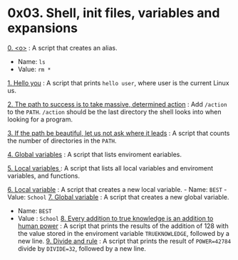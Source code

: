 # 0x03. Shell, init files, variables and expansions

[0. \<o>](./0-alias) : A script that creates an alias.
   - Name: `ls`
   - Value: `rm *` 

[1. Hello you](./1-hello_you) : A script that prints `hello user`, where user is the current Linux us.

[2. The path to success is to take massive, determined action](./2-path) : Add `/action` to the `PATH`. `/action` should be the last directory the shell looks into when looking for a program.

[3. If the path be beautiful, let us not ask where it leads](./3-paths) : A script that counts the number of directories in the `PATH`.

[4. Global variables](./4-global_variables) : A script that lists enviroment eariables.

[5. Local variables ](./5-local_variables) : A script that lists all local variables and enviroment variables, and functions.

[6. Local variable](./6-create_local_variable) : A script that creates a new local variable.
    - Name: `BEST`
    - Value: `School`
[7. Global variable](./7-create_global_variable) : A script that creates a new global variable.
   - Name: `BEST`
   - Value : `School` 
[8. Every addition to true knowledge is an addition to human power](./8-true_knowledge) : A script that prints the results of the addition of 128 with the value stored in the enviroment variable `TRUEKNOWLEDGE`, followed by a new line.
[9. Divide and rule](./9-divide_and_rule) : A script that prints the result of `POWER=42784` divide by `DIVIDE=32`, followed by a new line.
